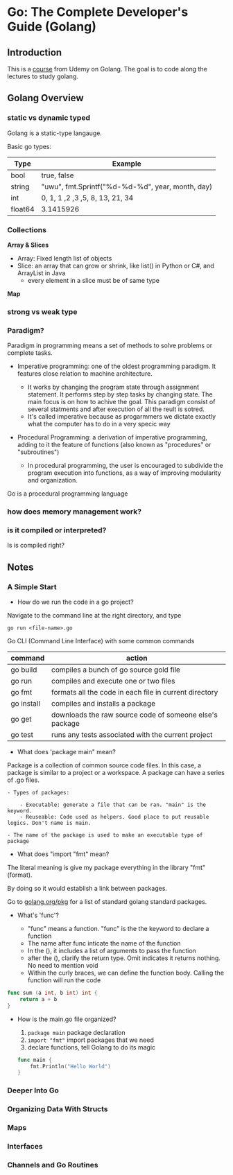 # Go: The Complete Developer's Guide (Golang)

## Introduction
This is a [course](https://www.udemy.com/course/go-the-complete-developers-guide) from Udemy on Golang. The goal is to code along the lectures to study golang. 

## Golang Overview

### static vs dynamic typed

Golang is a static-type langauge. 

Basic go types: 

| Type    | Example                                          |
| ------- | ------------------------------------------------ |
| bool    | true, false                                      |
| string  | "uwu", fmt.Sprintf("%d-%d-%d", year, month, day) |
| int     | 0, 1, 1 ,2 ,3 ,5, 8, 13, 21, 34                  |
| float64 | 3.1415926                                        |


### Collections

**Array & Slices**

- Array: Fixed length list of objects
- Slice: an array that can grow or shrink, like list() in Python or C#, and ArrayList in Java
    - every element in a slice must be of same type

**Map**



### strong vs weak type

### Paradigm? 

Paradigm in programming means a set of methods to solve problems or complete tasks. 

- Imperative programming: one of the oldest programming paradigm. It features close relation to machine architecture.
    - It works by changing the program state through assignment statement. It performs step by step tasks by changing state. The main focus is on how to achive the goal. This paradigm consist of several statments and after execution of all the reult is sotred. 
    - It's called imperative because as progarmmers we dictate exactly what the computer has to do in a very specic way

- Procedural Programming: a derivation of imperative programming, adding to it the feature of functions (also known as "procedures" or "subroutines")
    - In procedural programming, the user is encouraged to subdivide the program execution into functions, as a way of improving modularity and organization.

Go is a procedural programming language

### how does memory management work? 

### is it compiled or interpreted? 

Is is compiled right? 

## Notes

### A Simple Start

- How do we run the code in a go project? 

Navigate to the command line at the right directory, and type

```shell
go run <file-name>.go
```
Go CLI (Command Line Interface) with some common commands

| command    | action                                                  |
| ---------- | ------------------------------------------------------- |
| go build   | compiles a bunch of go source gold file                 |
| go run     | compiles and execute one or two files                   |
| go fmt     | formats all the code in each file in current directory  |
| go install | compiles and installs a package                         |
| go get     | downloads the raw source code of someone else's package |
| go test    | runs any tests associated with the current project      |

- What does 'package main" mean? 

Package is a collection of common source code files. In this case, a package is similar to a project or a workspace. A package can have a series of .go files. 

    - Types of packages: 

        - Executable: generate a file that can be ran. "main" is the keyword.
        - Reuseable: Code used as helpers. Good place to put reusable logics. Don't name is main. 

    - The name of the package is used to make an executable type of package

- What does "import "fmt" mean? 

The literal meaning is give my package everything in the library "fmt" (format). 

By doing so it would establish a link between packages. 

Go to [golang.org/pkg](kttps://golang.org/pkg) for a list of standard golang standard packages. 

- What's 'func'? 

    - "func" means a function. "func" is the the keyword to declare a function
    - The name after func inticate the name of the function 
    - In the (), it includes a list of arguments to pass the function
    - after the (), clarify the return type. Omit indicates it returns nothing. No need to mention void
    - Within the curly braces, we can define the function body. Calling the function will run the code

```go
func sum (a int, b int) int {
    return a + b
}
```

- How is the main.go file organized? 

    1. ```package main``` package declaration
    2. ```import "fmt"```  import packages that we need
    3. declare functions, tell Golang to do its magic
    ```go 
    func main {
        fmt.Println("Hello World")
    }
    ```

### Deeper Into Go



### Organizing Data With Structs

### Maps

### Interfaces

### Channels and Go Routines 

